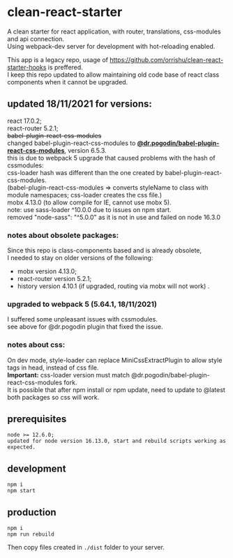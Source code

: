 # clean-react-starter
A clean starter for react application, with router, translations, css-modules and api connection.  
Using webpack-dev server for development with hot-reloading enabled.  

This app is a legacy repo, usage of https://github.com/orrishu/clean-react-starter-hooks is preffered.  
I keep this repo updated to allow maintaining old code base of react class components when it cannot be upgraded.

## updated 18/11/2021 for versions:
react 17.0.2;  
react-router 5.2.1;  
~~babel-plugin-react-css-modules~~  
changed babel-plugin-react-css-modules to **[@dr.pogodin/babel-plugin-react-css-modules](https://github.com/birdofpreyru/babel-plugin-react-css-modules)**, version 6.5.3.  
this is due to webpack 5 upgrade that caused problems with the hash of cssmodules:   
css-loader hash was different than the one created by babel-plugin-react-css-modules.  
(babel-plugin-react-css-modules => converts styleName to class with module namespaces; css-loader creates the css file.)  
mobx 4.13.0 (to allow compile for IE, cannot use mobx 5).  
note: use sass-loader ^10.0.0 due to issues on npm start.  
removed "node-sass": "^5.0.0" as it is not in use and failed on node 16.3.0  


### notes about obsolete packages:  
Since this repo is class-components based and is already obsolete,  
I needed to stay on older versions of the following:  
- mobx version 4.13.0;
- react-router version 5.2.1; 
- history version 4.10.1 (if upgraded, routing via mobx will not work) .  


### upgraded to webpack 5 (5.64.1, 18/11/2021)
I suffered some unpleasant issues with cssmodules.  
see above for @dr.pogodin plugin that fixed the issue.  


### notes about css:
On dev mode, style-loader can replace MiniCssExtractPlugin to allow style tags in head, instead of css file.  
**Important:** css-loader version must match @dr.pogodin/babel-plugin-react-css-modules fork.  
It is possible that after npm install or npm update, need to update to @latest both packages so css will work.  

prerequisites
------------
```
node >= 12.6.0;
updated for node version 16.13.0, start and rebuild scripts working as expected.
```
development
-----------
```
npm i
npm start
```

production
----------
```
npm i
npm run rebuild
```

Then copy files created in `./dist` folder to your server.

